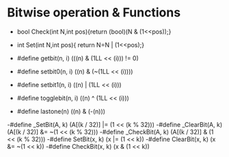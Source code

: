 # Bitwise operation & Functions 

  - bool Check(int N,int pos){return (bool)(N & (1<<pos));}
  - int Set(int N,int pos){	return N=N | (1<<pos);}



 - #define getbit(n, i) (((n) & (1LL << (i))) != 0) 
 - #define setbit0(n, i) ((n) & (~(1LL << (i)))) 
 - #define setbit1(n, i) ((n) | (1LL << (i))) 
 - #define togglebit(n, i) ((n) ^ (1LL << (i))) 
 - #define lastone(n) ((n) & (-(n))) 


  -#define _SetBit(A, k) (A[(k / 32)] |= (1 << (k % 32)))
  -#define _ClearBit(A, k) (A[(k / 32)] &= ~(1 << (k % 32)))
  -#define _CheckBit(A, k) (A[(k / 32)] & (1 << (k % 32)))
  -#define SetBit(x, k) (x |= (1 << k))
  -#define ClearBit(x, k) (x &= ~(1 << k))
  -#define CheckBit(x, k) (x & (1 << k))

